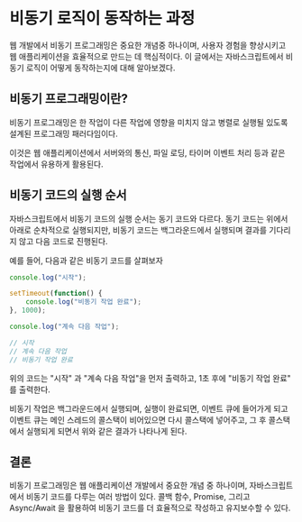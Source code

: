 비동기 로직이 동작하는 과정
===
웹 개발에서 비동기 프로그래밍은 중요한 개념중 하나이며, 사용자 경험을 향상시키고 웹 애플리케이션을 효율적으로 만드는 데 핵심적이다. 이 글에서는 자바스크립트에서 비동기 로직이 어떻게 동작하는지에 대해 알아보겠다.

## 비동기 프로그래밍이란?
비동기 프로그래밍은 한 작업이 다른 작업에 영향을 미치지 않고 병렬로 실행될 있도록 설계된 프로그래밍 패러다임이다. 

이것은 웹 애플리케이션에서 서버와의 통신, 파일 로딩, 타이머 이벤트 처리 등과 같은 작업에서 유용하게 활용된다.

## 비동기 코드의 실행 순서
자바스크립트에서 비동기 코드의 실행 순서는 동기 코드와 다르다. 동기 코드는 위에서 아래로 순차적으로 실행되지만, 비동기 코드는 백그라운드에서 실행되며 결과를 기다리지 않고 다음 코드로 진행된다. 

예를 들어, 다음과 같은 비동기 코드를 살펴보자

```js
console.log("시작");

setTimeout(function() {
    console.log("비동기 작업 완료");
}, 1000);

console.log("계속 다음 작업");

// 시작
// 계속 다음 작업
// 비동기 작업 완료
```

위의 코드는 "시작" 과 "계속 다음 작업"을 먼저 출력하고, 1초 후에 "비동기 작업 완료" 를 출력한다.

비동기 작업은 백그라운드에서 실행되며, 실행이 완료되면, 이벤트 큐에 들어가게 되고 이벤트 큐는 메인 스레드의 콜스택이 비어있으면 다시 콜스택에 넣어주고, 그 후 콜스택에서 실행되게 되면서 위와 같은 결과가 나타나게 된다.

## 결론
비동기 프로그래밍은 웹 애플리케이션 개발에서 중요한 개념 중 하나이며, 자바스크립트에서 비동기 코드를 다루는 여러 방법이 있다. 콜백 함수, Promise, 그리고 Async/Await 을 활용하여 비동기 코드를 더 효율적으로 작성하고 유지보수할 수 있다.